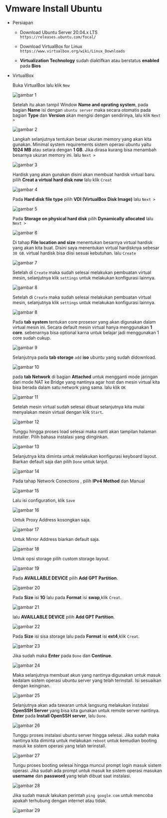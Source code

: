 # Vmware Install Ubuntu

-   Persiapan

    - Download Ubuntu Server 20.04.x LTS `https://releases.ubuntu.com/focal/`

    - Download VirtualBox for Linux `https://www.virtualbox.org/wiki/Linux_Downloads`

    - **Virtualization Technology** sudah diaktifkan atau berstatus **enabled** pada **Bios**

-   VirtualBox

    Buka VirtualBox lalu klik `New`

    ![gambar 1](assets/new.png)

    Setelah itu akan tampil Window **Name and oprating system**, pada bagian **Name** isi dengan `ubuntu server` maka secara otomatis pada bagian **Type** dan **Version** akan mengisi dengan sendirinya, lalu klik `Next >`

    ![gambar 2](assets/namatipe.png)

    Langkah selanjutnya tentukan besar ukuran memory yang akan kita gunakan. Minimal system requirements sistem operasi ubuntu yaitu **1024 MB** atau setara dengan **1 GB**. Jika dirasa kurang bisa menambah besarnya ukuran memory ini. lalu `Next >`

    ![gambar 3](assets/pilihram.png)

    Hardisk yang akan gunakan disini akan membuat hardisk virtual baru. pilih **Creat a virtual hard disk now** lalu klik `Creat`

    ![gambar 4](assets/createdisk.png)

    Pada **Hard disk file type** pilih **VDI (VirtualBox Disk Image)** lalu `Next >`

    ![gambar 5](assets/vdi.png)

    Pada **Storage on physical hard disk** pilih **Dynamically allocated** lalu `Next >`

    ![gambar 6](assets/dynamic.png)

    Di tahap **File location and size** menentukan besarnya virtual hardisk yang akan kita buat. Disini saya menentukan virtual hardisknya sebesar `30 GB`. virtual hardisk bisa diisi sesuai kebutuhan. lalu `Create`

    ![gambar 7](assets/sizedisk.png)

    Setelah di `Create` maka sudah selesai melakukan pembuatan virtual mesin, selanjutnya klik `settings` untuk melakukan konfigurasi lainnya.

    ![gambar 8](assets/new.png)

    Setelah di `Create` maka sudah selesai melakukan pembuatan virtual mesin, selanjutnya klik `settings` untuk melakukan konfigurasi lainnya.

    ![gambar 8](assets/new.png)

    Pada **tab system** tentukan core prosesor yang akan digunakan dalam virtual mesin ini. Secara default mesin virtual hanya menggunakan **1 core**.  sebenarnya bisa optional karna untuk belajar jadi menggunakan 1 core sudah cukup.

    ![gambar 9](assets/1cpu.png)

    Selanjutnya pada **tab storage** `add` **iso** ubuntu yang sudah didownload.

    ![gambar 10](assets/addiso.png)

    pada **tab Network** di bagian **Attached** untuk mengganti mode jaringan dari mode NAT ke Bridge yang nantinya agar host dan mesin virtual kita bisa berada dalam satu network yang sama. lalu klik `OK`

    ![gambar 11](assets/jaringan.png)

    Setelah mesin virtual sudah selesai dibuat selanjutnya kita mulai menyalakan mesin virtual dengan klik `Start`.

    ![gambar 12](assets/start11.png)

    Tunggu hingga proses load selesai maka nanti akan tampilan halaman installer. Pilih bahasa instalasi yang diinginkan.

    ![gambar 13](assets/bahasa1.png)

    Selanjutnya kita diminta untuk melakukan konfigurasi keyboard layout. Biarkan default saja dan pilih `Done` untuk lanjut.

    ![gambar 14](assets/bahasakey.png)

    Pada tahap Network Conections , pilih **IPv4 Method** dan Manual

    ![gambar 15](assets/manual.png)

    Lalu isi configuration, klik `Save`

    ![gambar 16](assets/manualisi.png)

    Untuk Proxy Address kosongkan saja.

    ![gambar 17](assets/configproxy.png)

    Untuk Mirror Address biarkan default saja.

    ![gambar 18](assets/configmirror.png)

    Untuk opsi storage pilih custom storage layout.

    ![gambar 19](assets/customdisk.png)

    Pada **AVAILLABLE DEVICE** pilih **Add GPT Partition**.

    ![gambar 20](assets/addswab.png)

    Pada **Size** isi **1G** lalu pada **Format** isi **swap**,klik `Creat`.

    ![gambar 21](assets/isiswab.png)

    lalu **AVAILLABLE DEVICE** pilih **Add GPT Partition**.

    ![gambar 22](assets/addext.png)

    Pada **Size** isi sisa storage lalu pada **Format** isi **ext4**,klik `Creat`.

    ![gambar 23](assets/isiext.png)


    Jika sudah maka **Enter** pada `Done` dan **Continue**.

    ![gambar 24](assets/donestorage.png)

    Maka selanjutnya membuat akun yang nantinya digunakan untuk masuk kedalam sistem operasi ubuntu server yang telah terinstall. Isi sesuaikan dengan keinginan.

    ![gambar 25](assets/isiprofil.png)

    Selanjutnya akan ada tawaran untuk langsung melakukan instalasi **OpenSSH Server** yang bisa kita gunakan untuk remote server nantinya. **Enter** pada **Install OpenSSH server**, lalu `Done`.

    ![gambar 26](assets/installssh.png)

    Tunggu proses instalasi ubuntu server hingga selesai. Jika sudah maka nantinya kita diminta untuk melakukan `reboot` untuk kemudian booting masuk ke sistem operasi yang telah terinstall.

    ![gambar 27](assets/rebootnow.png)

    Tungu proses booting selesai hingga muncul prompt login masuk sistem operasi. Jika sudah ada prompt untuk masuk ke sistem operasi masukan **username** dan **password** yang telah dibuat saat instalasi.

    ![gambar 28](assets/passlog.png)

    Jika sudah masuk lakukan perintah `ping google.com` untuk mencoba apakah terhubung dengan internet atau tidak.

    ![gambar 29](assets/ping.png)    
